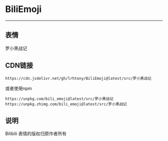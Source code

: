 # BiliEmoji
---
## 表情
罗小黑战记
## CDN链接
```
https://cdn.jsdelivr.net/gh/lrhtony/BiliEmoji@latest/src/罗小黑战记
```
或者使用npm
```
https://unpkg.com/bili_emoji@latest/src/罗小黑战记
https://unpkg.zhimg.com/bili_emoji@latest/src/罗小黑战记
```
## 说明
Bilibili 表情的版权归原作者所有
